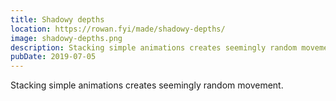```yaml
---
title: Shadowy depths
location: https://rowan.fyi/made/shadowy-depths/
image: shadowy-depths.png
description: Stacking simple animations creates seemingly random movement.
pubDate: 2019-07-05
---
```


Stacking simple animations creates seemingly random movement.

